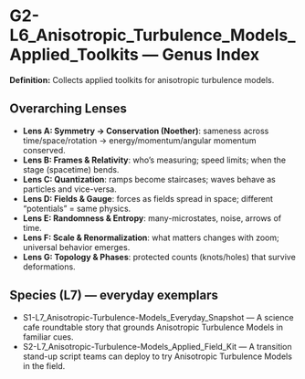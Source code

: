 # G2-L6_Anisotropic_Turbulence_Models_Applied_Toolkits — Genus Index
**Definition:** Collects applied toolkits for anisotropic turbulence models.

## Overarching Lenses

- **Lens A: Symmetry -> Conservation (Noether)**: sameness across time/space/rotation → energy/momentum/angular momentum conserved.
- **Lens B: Frames & Relativity**: who’s measuring; speed limits; when the stage (spacetime) bends.
- **Lens C: Quantization**: ramps become staircases; waves behave as particles and vice-versa.
- **Lens D: Fields & Gauge**: forces as fields spread in space; different “potentials” = same physics.
- **Lens E: Randomness & Entropy**: many-microstates, noise, arrows of time.
- **Lens F: Scale & Renormalization**: what matters changes with zoom; universal behavior emerges.
- **Lens G: Topology & Phases**: protected counts (knots/holes) that survive deformations.

## Species (L7) — everyday exemplars
- S1-L7_Anisotropic-Turbulence-Models_Everyday_Snapshot — A science cafe roundtable story that grounds Anisotropic Turbulence Models in familiar cues.
- S2-L7_Anisotropic-Turbulence-Models_Applied_Field_Kit — A transition stand-up script teams can deploy to try Anisotropic Turbulence Models in the field.
